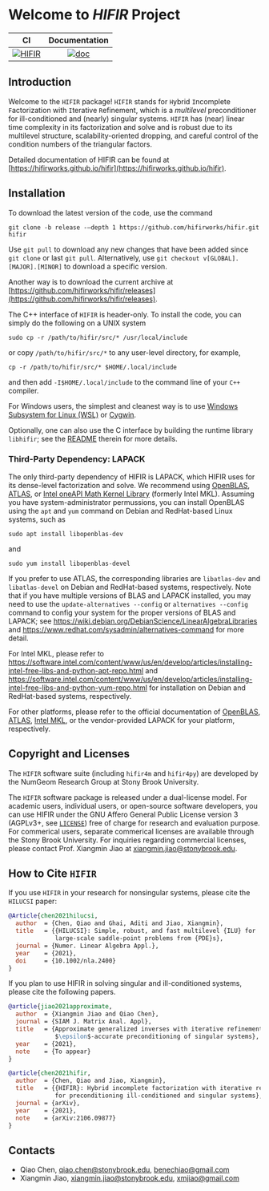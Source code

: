 # Welcome to *HIFIR* Project #

|CI | Documentation |
|:---: | :---:|
| [![HIFIR](https://github.com/hifirworks/hifir/actions/workflows/github-actions.yml/badge.svg?branch=main)](https://github.com/hifirworks/hifir/actions/workflows/github-actions.yml) | [![doc](https://img.shields.io/badge/%20doc-ready-blue)](https://hifirworks.github.io/hifir) |

## Introduction ##

Welcome to the `HIFIR` package! `HIFIR` stands for `H`ybrid `I`ncomplete `F`actorization with `I`terative `R`efinement, which is a *multilevel* preconditioner for ill-conditioned and (nearly) singular systems. `HIFIR` has (near) linear time complexity in its factorization and solve and is robust due to its multilevel structure, scalability-oriented dropping, and careful control of the condition numbers of the triangular factors.

Detailed documentation of HIFIR can be found at [https://hifirworks.github.io/hifir](https://hifirworks.github.io/hifir).

## Installation ##

To download the latest version of the code, use the command

```console
git clone -b release -–depth 1 https://github.com/hifirworks/hifir.git hifir
```

Use `git pull` to download any new changes that have been added since `git clone` or last `git pull`. Alternatively, use `git checkout v[GLOBAL].[MAJOR].[MINOR]` to download a specific version.

Another way is to download the current archive at [https://github.com/hifirworks/hifir/releases](https://github.com/hifirworks/hifir/releases).

The C++ interface of `HIFIR` is header-only. To install the code, you can simply do the following on a UNIX system

```console
sudo cp -r /path/to/hifir/src/* /usr/local/include
```

or copy `/path/to/hifir/src/*` to any user-level directory, for example,

```console
cp -r /path/to/hifir/src/* $HOME/.local/include
```

and then add `-I$HOME/.local/include` to the command line of your `C++` compiler.

For Windows users, the simplest and cleanest way is to use [Windows Subsystem for Linux (WSL)](https://docs.microsoft.com/en-us/windows/wsl/) or [Cygwin](https://www.cygwin.com/).

Optionally, one can also use the C interface by building the runtime library `libhifir`; see the [README](./libhifir/README.md) therein for more details.

### Third-Party Dependency: LAPACK ###

The only third-party dependency of HIFIR is LAPACK, which HIFIR uses for its dense-level factorization and solve. We recommend using [OpenBLAS](https://www.openblas.net/), [ATLAS](http://math-atlas.sourceforge.net/), or [Intel oneAPI Math Kernel Library](https://software.intel.com/content/www/us/en/develop/tools/oneapi/components/onemkl.html) (formerly Intel MKL). Assuming you have system-administrator permussions, you can install OpenBLAS using the `apt` and `yum` command on Debian and RedHat-based Linux systems, such as
```console
sudo apt install libopenblas-dev
```

and

```console
sudo yum install libopenblas-devel
```

If you prefer to use ATLAS, the corresponding libraries are `libatlas-dev` and `libatlas-devel` on Debian and RedHat-based systems, respectively. Note that if you have multiple versions of BLAS and LAPACK installed, you may need to use the `update-alternatives --config` or `alternatives --config` command to config your system for the proper versions of BLAS and LAPACK; see https://wiki.debian.org/DebianScience/LinearAlgebraLibraries and https://www.redhat.com/sysadmin/alternatives-command for more detail.

For Intel MKL, please refer to https://software.intel.com/content/www/us/en/develop/articles/installing-intel-free-libs-and-python-apt-repo.html and https://software.intel.com/content/www/us/en/develop/articles/installing-intel-free-libs-and-python-yum-repo.html for installation on Debian and RedHat-based systems, respectively.

For other platforms, please refer to the official documentation of [OpenBLAS](https://www.openblas.net), [ATLAS](http://math-atlas.sourceforge.net/faq.html#doc), [Intel MKL](https://software.intel.com/content/www/us/en/develop/tools/oneapi/components/onemkl.html), or the vendor-provided LAPACK for your platform, respectively.

## Copyright and Licenses ##

The `HIFIR` software suite (including `hifir4m` and `hifir4py`) are developed by the NumGeom Research Group at Stony Brook University.

The `HIFIR` software package is released under a dual-license model. For academic users, individual users, or open-source software developers, you can use HIFIR under the GNU Affero General Public License version 3 (AGPLv3+, see [`LICENSE`](./LICENSE)) free of charge for research and evaluation purpose. For commerical users, separate commerical licenses are available through the Stony Brook University. For inquiries regarding commercial licenses, please contact Prof. Xiangmin Jiao at xiangmin.jiao@stonybrook.edu.

## How to Cite `HIFIR` ##

If you use `HIFIR` in your research for nonsingular systems, please cite the `HILUCSI` paper:

```bibtex
@Article{chen2021hilucsi,
  author  = {Chen, Qiao and Ghai, Aditi and Jiao, Xiangmin},
  title   = {{HILUCSI}: Simple, robust, and fast multilevel {ILU} for
             large-scale saddle-point problems from {PDE}s},
  journal = {Numer. Linear Algebra Appl.},
  year    = {2021},
  doi     = {10.1002/nla.2400}
}
```

If you plan to use HIFIR in solving singular and ill-conditioned systems, please cite the following papers.

```bibtex
@article{jiao2021approximate,
  author  = {Xiangmin Jiao and Qiao Chen},
  journal = {SIAM J. Matrix Anal. Appl},
  title   = {Approximate generalized inverses with iterative refinement for
             $\epsilon$-accurate preconditioning of singular systems},
  year    = {2021},
  note    = {To appear}
}
```

```bibtex
@article{chen2021hifir,
  author  = {Chen, Qiao and Jiao, Xiangmin},
  title   = {{HIFIR}: Hybrid incomplete factorization with iterative refinement
             for preconditioning ill-conditioned and singular systems},
  journal = {arXiv},
  year    = {2021},
  note    = {arXiv:2106.09877}
}
```

## Contacts ##

- Qiao Chen, <qiao.chen@stonybrook.edu>, <benechiao@gmail.com>
- Xiangmin Jiao, <xiangmin.jiao@stonybrook.edu>, <xmjiao@gmail.com>
